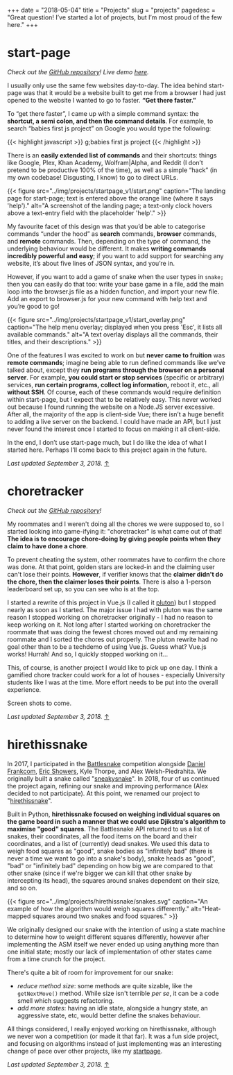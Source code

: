 +++
date = "2018-05-04"
title = "Projects"
slug = "projects"
pagedesc = "Great question! I’ve started a lot of projects, but I’m most proud of the few here."
+++

# start-page 
_Check out the [GitHub repository](https://github.com/phildenhoff/start-page)! Live demo [here](/start)._

I usually only use the same few websites day-to-day. The idea behind start-page was that it would be a website built to get me from a browser I had just opened to the website I wanted to go to faster. **“Get there faster.”**

To “get there faster”, I came up with a simple command syntax: the **shortcut, a semi colon, and then the command details**. For example, to search “babies first js project” on Google you would type the following:

{{< highlight javascript >}}
g;babies first js project
{{< /highlight >}}

There is an **easily extended list of commands** and their shortcuts: things like Google, Plex, Khan Academy, Wolfram|Alpha, and Reddit (I don’t pretend to be productive 100% of the time), as well as a simple “hack” (in my own codebase! Disgusting, I know) to go to direct URLs.

{{< figure src="../img/projects/startpage_v1/start.png"
caption="The landing page for start-page; text is entered above the orange line (where it says 'help')."
alt="A screenshot of the landing page; a text-only clock hovers above a text-entry field with the placeholder 'help'." >}}

My favourite facet of this design was that you’d be able to categorise commands “under the hood” as **search** commands, **browser** commands, and **remote** commands. Then, depending on the type of command, the underlying behaviour would be different. It makes **writing commands incredibly powerful and easy**; if you want to add support for searching any website, it’s about five lines of JSON syntax, and you’re in. 

However, if you want to add a game of snake when the user types in `snake;` then you can easily do that too: write your base game in a file, add the main loop into the browser.js file as a hidden function, and import your new file. Add an export to browser.js for your new command with help text and you’re good to go!

{{< figure src="../img/projects/startpage_v1/start_overlay.png"
caption="The help menu overlay; displayed when you press 'Esc', it lists all available commands."
alt="A text overlay displays all the commands, their titles, and their descriptions." >}}

One of the features I was excited to work on but **never came to fruition** was **remote commands**; imagine being able to run defined commands like we’ve talked about, except they **run programs through the browser on a personal server**. For example, **you could start or stop services** (specific or arbitrary) services, **run certain programs, collect log information,** reboot it, etc., all **without SSH**. Of course, each of these commands would require definition within start-page, but I expect that to be relatively easy. This never worked out because I found running the website on a Node.JS server excessive. After all, the majority of the app is client-side Vue; there isn’t a huge benefit to adding a live server on the backend. I could have made an API, but I just never found the interest once I started to focus on making it all client-side. 

In the end, I don’t use start-page much, but I do like the idea of what I started here. Perhaps I’ll come back to this project again in the future.

_Last updated September 3, 2018._ [↑](#)


# choretracker
_Check out the [GitHub repository](https://github.com/phildenhoff/choretracker)!_

My roommates and I weren't doing all the chores we were supposed to, so I started looking 
into game-ifying it: "choretracker" is what came out of that! **The idea is to encourage
chore-doing by giving people points when they claim to have done a chore**.

To prevent cheating the system, other roommates have to confirm the chore was done. At that point,
golden stars are locked-in and the claiming user can't lose their points. **However**, if
verifier knows that the **claimer didn't do the chore, then the claimer loses their 
points**. There is also a 1-person leaderboard set up, so you can see who is at the top.

I started a
rewrite of this project in Vue.js (I called it 
[pluton](https://github.com/phildenhoff/pluton-web)) but I stopped nearly as soon as I
started. The major issue I had with pluton was the same reason I stopped working on
choretracker originally - I had no reason to keep working on it. Not long after I started
working on choretracker the roommate that was doing the fewest chores moved out and my
remaining roommate and I sorted the chores out properly. The pluton rewrite had no goal
other than to be a techdemo of using Vue.js. Guess what? Vue.js works! Hurrah! And so,
I quickly stopped working on it...

This, of course, is another project I would like to pick up one day. I think a gamified
chore tracker could work for a lot of houses - especially University students like I was
at the time. More effort needs to be put into the overall experience.

Screen shots to come.

_Last updated September 3, 2018._ [↑](#)


# hirethissnake

In 2017, I participated in the [Battlesnake](https://www.battlesnake.io/) competition
alongside  [Daniel Frankcom](https://www.linkedin.com/in/daniel-frankcom-28a30a82/), 
[Eric Showers](http://eric-showers.me/), Kyle Thorpe, and Alex Welsh-Piedrahita. We
originally built a snake called "[sneakysnake](https://github.com/hirethissnake/2017)". In 2018,
four of us continued the project again, refining our snake and improving performance 
(Alex decided to not participate). At this point, we renamed our project to 
"[hirethissnake](https://github.com/hirethissnake/2018)".

Built in Python, **hirethissnake focused on weighing individual squares on the game board in 
such a manner that we could use Djikstra's algorithm to maximise "good" squares**. The 
Battlesnake API returned to us a list of snakes, their coordinates, all the food items on
the board and their coordinates, and a list of (currently) dead snakes. We used this data
to weigh food squares as "good", snake bodies as "infinitely bad" (there is never a time
we want to go into a snake's body), snake heads as "good", "bad" or "infinitely bad"
depending on how big we are compared to that other snake (since if we're bigger we can
kill that other snake by intercepting its head), the squares around snakes dependent
on their size, and so on.

{{< figure src="../img/projects/hirethissnake/snakes.svg"
caption="An example of how the algorithm would weigh squares differently."
alt="Heat-mapped squares around two snakes and food squares." >}}

We originally designed our snake with the intention of using a state machine to determine
how to weight different squares differently, however after implementing the ASM itself we
never ended up using anything more than one initial state; mostly our lack of
implementation of other states came from a time crunch for the project.

There's quite a bit of room for improvement for our snake:

 - *reduce method size*: some methods are quite sizable, like the `getNextMove()` method.
 While size isn't terrible _per se_, it can be a code smell which suggests refactoring.
 - *add more states*: having an idle state, alongside a hungry state, an aggressive state,
 etc, would better define the snakes behaviour.

All things considered, I really enjoyed working on hirethissnake, although we never won
a competition (or made it that far). It was a fun side project, and focusing on algorithms
instead of just implementing was an interesting change of pace over other projects, like
my [startpage](#start-page).

_Last updated September 3, 2018._ [↑](#)
